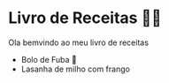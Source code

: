 # Livro de Receitas :man_cook:

Ola bemvindo ao meu livro de receitas

* Bolo de Fuba :corn: 
* Lasanha de milho com frango
